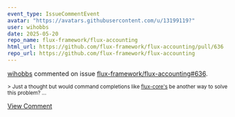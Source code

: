 ```yaml
---
event_type: IssueCommentEvent
avatar: "https://avatars.githubusercontent.com/u/13199119?"
user: wihobbs
date: 2025-05-20
repo_name: flux-framework/flux-accounting
html_url: https://github.com/flux-framework/flux-accounting/pull/636
repo_url: https://github.com/flux-framework/flux-accounting
---
```


<a href='https://github.com/wihobbs' target='_blank'>wihobbs</a> commented on issue <a href='https://github.com/flux-framework/flux-accounting/pull/636' target='_blank'>flux-framework/flux-accounting#636</a>.

<small>> Just a thought but would command completions like [flux-core's](https://github.com/flux-framework/flux-core/tree/master/etc/completions) be another way to solve this problem?...</small>

<a href='https://github.com/flux-framework/flux-accounting/pull/636' target='_blank'>View Comment</a>